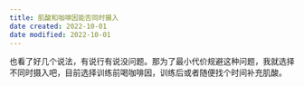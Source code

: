 ```yaml
---
title: 肌酸和咖啡因能否同时摄入
date created: 2022-10-01
date modified: 2022-10-01
---
```

也看了好几个说法，有说行有说没问题。那为了最小代价规避这种问题，我就选择不同时摄入吧，目前选择训练前喝咖啡因，训练后或者随便找个时间补充肌酸。